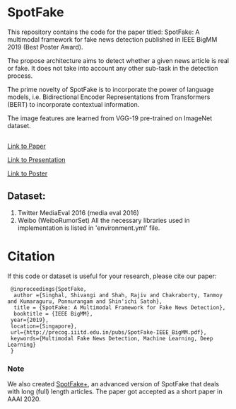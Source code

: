 # SpotFake
This repository contains the code for the paper titled: SpotFake: A multimodal framework for fake news detection published in IEEE BigMM 2019 (Best Poster Award). 

The propose architecture aims to detect whether a given news article is real or fake. It does not take into account any
other sub-task in the detection process.

The prime novelty of SpotFake is to incorporate the power of language models, i.e. Bidirectional Encoder Representations from Transformers (BERT) to incorporate contextual information. 

The image features are learned from VGG-19 pre-trained on ImageNet dataset.

##
[Link to Paper](http://precog.iiitd.edu.in/pubs/SpotFake-IEEE_BigMM.pdf)

[Link to Presentation](https://docs.google.com/presentation/d/1sFtwYI2Lnpl1XtYtaFpUcj-D9o6JJP5DS8zyL_2w3Fs/edit?usp=sharing)

[Link to Poster]( https://drive.google.com/open?id=12UUWQ-L18qdATligfPh7DEQw2ktOC0u0)



## Dataset:
1. Twitter MediaEval 2016 (media eval 2016)
2. Weibo (WeiboRumorSet)
All the necessary libraries used in implementation is listed in 'environment.yml' file.

# Citation
If this code or dataset is useful for your research, please cite our paper:


     @inproceedings{SpotFake,
      author ={Singhal, Shivangi and Shah, Rajiv and Chakraborty, Tanmoy and Kumaraguru, Ponnurangam and Shin'ichi Satoh},
      title = {SpotFake: A Multimodal Framework for Fake News Detection},
      booktitle = {IEEE BigMM},
     year={2019},
     location={Singapore},
     url={http://precog.iiitd.edu.in/pubs/SpotFake-IEEE_BigMM.pdf},
     keywords={Multimodal Fake News Detection, Machine Learning, Deep Learning}
     }

### Note
We also created [SpotFake+]( https://github.com/shiivangii/SpotFakePlus ), an advanced version of SpotFake that deals with long (full) length articles. The paper got accepted as a short paper in AAAI 2020.


